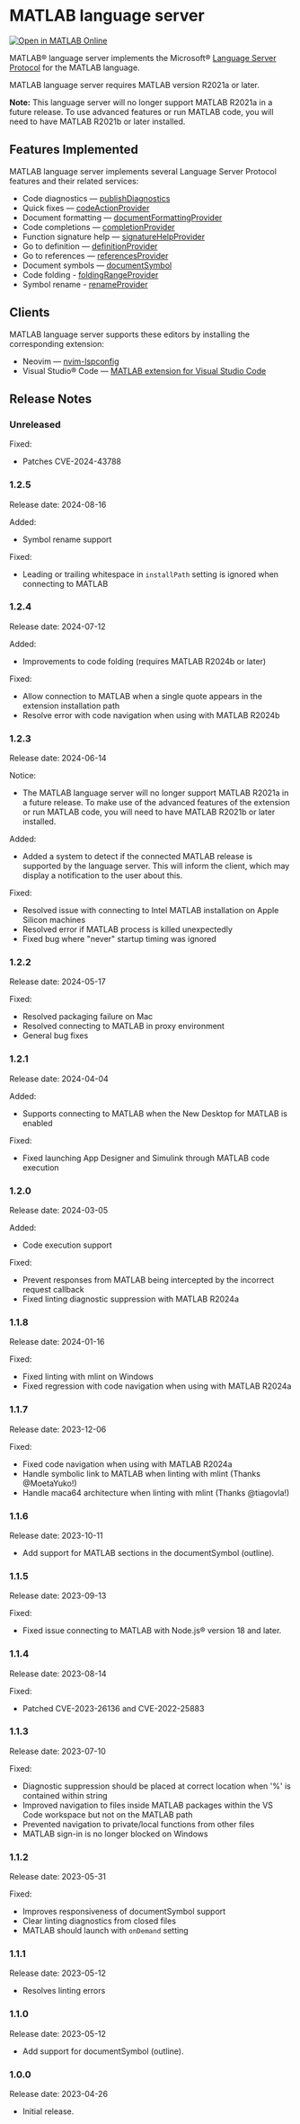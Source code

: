 # MATLAB language server
[![Open in MATLAB Online](https://www.mathworks.com/images/responsive/global/open-in-matlab-online.svg)](https://matlab.mathworks.com/open/github/v1?repo=mathworks/MATLAB-language-server)

MATLAB&reg; language server implements the Microsoft&reg; [Language Server Protocol](https://github.com/Microsoft/language-server-protocol) for the MATLAB language.

MATLAB language server requires MATLAB version R2021a or later.

**Note:** This language server will no longer support MATLAB R2021a in a future release. To use advanced features or run MATLAB code, you will need to have MATLAB R2021b or later installed.

## Features Implemented
MATLAB language server implements several Language Server Protocol features and their related services:
* Code diagnostics — [publishDiagnostics](https://microsoft.github.io/language-server-protocol/specifications/lsp/3.17/specification/#textDocument_publishDiagnostics)
* Quick fixes — [codeActionProvider](https://microsoft.github.io/language-server-protocol/specifications/lsp/3.17/specification/#textDocument_codeAction)
* Document formatting — [documentFormattingProvider](https://microsoft.github.io/language-server-protocol/specifications/specification-current/#textDocument_formatting)
* Code completions — [completionProvider](https://microsoft.github.io/language-server-protocol/specifications/lsp/3.17/specification/#textDocument_completion)
* Function signature help — [signatureHelpProvider](https://microsoft.github.io/language-server-protocol/specifications/specification-current/#textDocument_signatureHelp)
* Go to definition — [definitionProvider](https://microsoft.github.io/language-server-protocol/specifications/specification-current/#textDocument_definition)
* Go to references — [referencesProvider](https://microsoft.github.io/language-server-protocol/specifications/specification-current/#textDocument_references)
* Document symbols — [documentSymbol](https://microsoft.github.io/language-server-protocol/specifications/lsp/3.17/specification/#textDocument_documentSymbol)
* Code folding - [foldingRangeProvider](https://microsoft.github.io/language-server-protocol/specifications/lsp/3.17/specification/#textDocument_foldingRange)
* Symbol rename - [renameProvider](https://microsoft.github.io/language-server-protocol/specifications/lsp/3.17/specification/#textDocument_rename)

## Clients
MATLAB language server supports these editors by installing the corresponding extension:
* Neovim — [nvim-lspconfig](https://github.com/neovim/nvim-lspconfig)
* Visual Studio&reg; Code — [MATLAB extension for Visual Studio Code](https://github.com/mathworks/MATLAB-extension-for-vscode)

## Release Notes

### Unreleased

Fixed:
* Patches CVE-2024-43788

### 1.2.5
Release date: 2024-08-16

Added:
* Symbol rename support

Fixed:
* Leading or trailing whitespace in `installPath` setting is ignored when connecting to MATLAB

### 1.2.4 
Release date: 2024-07-12

Added:
* Improvements to code folding (requires MATLAB R2024b or later)

Fixed:
* Allow connection to MATLAB when a single quote appears in the extension installation path
* Resolve error with code navigation when using with MATLAB R2024b

### 1.2.3
Release date: 2024-06-14

Notice:
* The MATLAB language server will no longer support MATLAB R2021a in a future release. To make use of the advanced features of the extension or run MATLAB code, you will need to have MATLAB R2021b or later installed.

Added:
* Added a system to detect if the connected MATLAB release is supported by the language server. This will inform the client, which may display a notification to the user about this.

Fixed:
* Resolved issue with connecting to Intel MATLAB installation on Apple Silicon machines
* Resolved error if MATLAB process is killed unexpectedly
* Fixed bug where "never" startup timing was ignored

### 1.2.2
Release date: 2024-05-17

Fixed:
* Resolved packaging failure on Mac
* Resolved connecting to MATLAB in proxy environment
* General bug fixes

### 1.2.1
Release date: 2024-04-04

Added:
* Supports connecting to MATLAB when the New Desktop for MATLAB is enabled

Fixed:
* Fixed launching App Designer and Simulink through MATLAB code execution

### 1.2.0
Release date: 2024-03-05

Added:
* Code execution support

Fixed:
* Prevent responses from MATLAB being intercepted by the incorrect request callback
* Fixed linting diagnostic suppression with MATLAB R2024a 

### 1.1.8
Release date: 2024-01-16

Fixed:
* Fixed linting with mlint on Windows
* Fixed regression with code navigation when using with MATLAB R2024a

### 1.1.7
Release date: 2023-12-06

Fixed:
* Fixed code navigation when using with MATLAB R2024a
* Handle symbolic link to MATLAB when linting with mlint (Thanks @MoetaYuko!)
* Handle maca64 architecture when linting with mlint (Thanks @tiagovla!)

### 1.1.6
Release date: 2023-10-11

* Add support for MATLAB sections in the documentSymbol (outline).

### 1.1.5
Release date: 2023-09-13

Fixed:
* Fixed issue connecting to MATLAB with Node.js&reg; version 18 and later.

### 1.1.4
Release date: 2023-08-14

Fixed:
* Patched CVE-2023-26136 and CVE-2022-25883

### 1.1.3
Release date: 2023-07-10

Fixed:
* Diagnostic suppression should be placed at correct location when '%' is contained within string
* Improved navigation to files inside MATLAB packages within the VS Code workspace but not on the MATLAB path
* Prevented navigation to private/local functions from other files
* MATLAB sign-in is no longer blocked on Windows

### 1.1.2
Release date: 2023-05-31

Fixed:
* Improves responsiveness of documentSymbol support
* Clear linting diagnostics from closed files
* MATLAB should launch with `onDemand` setting

### 1.1.1
Release date: 2023-05-12

* Resolves linting errors

### 1.1.0
Release date: 2023-05-12

* Add support for documentSymbol (outline).

### 1.0.0
Release date: 2023-04-26

* Initial release.
